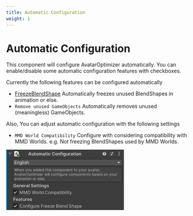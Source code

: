 ```yaml
---
title: Automatic Configuration
weight: 1
---
```


# Automatic Configuration

This component will configure AvatarOptimizer automatically.
You can enable/disable some automatic configuration features with checkboxes.

Currently the following features can be configured automatically
- [FreezeBlendShape](../freeze-blendshape)
  Automatically freezes unused BlendShapes in animation or else.
- `Remove unused GameObjects`
  Automatically removes unused (meaningless) GameObjects.

Also, You can adjust automatic configuration with the following settings
- `MMD World Compatibility`
  Configure with considering compatibility with MMD Worlds. e.g. Not freezing BlendShapes used by MMD Worlds.

![component.png](component.png)
